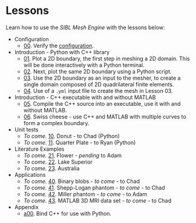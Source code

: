 # Lessons

Learn how to use the *SIBL Mesh Engine* with the lessons below:

* Configuration
  * [00](lesson_00.md). Verify the [configuration](../../../config/README.md).
* Introduction - Python with C++ library
  * [01](lesson_01.md). Plot a 2D boundary, the first step in meshing a 2D domain.  This will be done interactively with a Python terminal.
  * [02](lesson_02.md). Next, plot the same 2D boundary using a Python script.
  * [03](lesson_03.md). Use the 2D boundary as an input to the mesher, to create a single domain composed of 2D quadrilateral finite elements.
  * [04](lesson_04.md). Use of a `.yml` input file to create the mesh in Lesson 03.
* Introduction - C++ executable with and without MATLAB
  * [05](lesson_05.md). Compile the C++ source into an executable, use it with and without MATLAB.
  * [06](lesson_06.md). Swiss cheese - use C++ and MATLAB with multiple curves to form a complex boundary.
* Unit tests
  * *To come.* [10](lesson_10.md). Donut - to Chad (Python)
  * *To come.* [11](lesson_11.md). Quarter Plate - to Ryan (Python)
* Literature Examples
  * *To come.* [21](lesson_21.md). Flower - *pending* to Adam
  * *To come.* [22](lesson_22.md). Lake Superior
  * *To come.* [23](lesson_23.md). Australia
* Applications
  * *To come.* [40](lesson_40.md). Binary blobs - *to come* - to Chad
  * *To come.* [41](lesson_41.md). Shepp-Logan phantom - *to come* - to Chad
  * *To come.* [42](lesson_42.md). Miller phantom - *to come* - to Adam
  * *To come.* [43](lesson_43.md). MATLAB 3D MRI data set - *to come* - to Chad
* Appendix
  * [a00](lesson_a00.md). Bind C++ for use with Python.
